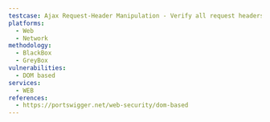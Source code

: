 ```yaml
---
testcase: Ajax Request-Header Manipulation - Verify all request headers and URLs are sanitized and not modifiable beyond expected parameters. Web (HTTP/HTTPS) service
platforms: 
  - Web
  - Network
methodology: 
  - BlackBox
  - GreyBox
vulnerabilities:
  - DOM based
services:
  - WEB
references:
  - https://portswigger.net/web-security/dom-based
---
```

